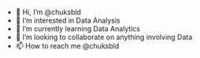 - 👋 Hi, I’m @chuksbld
- 👀 I’m interested in Data Analysis
- 🌱 I’m currently learning  Data Analytics 
- 💞️ I’m looking to collaborate on anything involving Data
- 📫 How to reach me @chuksbld

<!---
chuksbld/chuksbld is a ✨ special ✨ repository because its `README.md` (this file) appears on your GitHub profile.
You can click the Preview link to take a look at your changes.
--->
